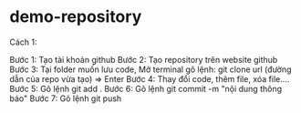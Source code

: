 # demo-repository

Cách 1:

Bước 1: Tạo tài khoản github
Bước 2: Tạo repository trên website github
Bước 3: Tại folder muốn lưu code, Mở terminal gõ lệnh: git clone url (đường dẫn của repo vừa tạo) => Enter
Bước 4: Thay đổi code, thêm file, xóa file....
Bước 5: Gõ lệnh git add .
Bước 6: Gõ lệnh git commit -m "nội dung thông báo"
Bước 7: Gõ lệnh git push

